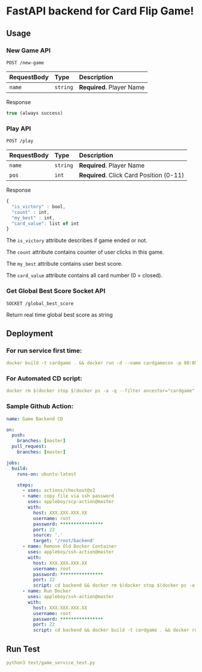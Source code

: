 # FastAPI backend for Card Flip Game!

## Usage

### New Game API
```http
POST /new-game
```

| RequestBody | Type | Description |
| :--- | :--- | :--- |
| `name` | `string` | **Required**. Player Name |

Response
```javascript
true (always success)
```

### Play API
```http
POST /play
```

| RequestBody | Type | Description |
| :--- | :--- | :--- |
| `name` | `string` | **Required**. Player Name |
| `pos` | `int` | **Required**. Click Card Position (0-11) |

Response
```javascript
{
  "is_victory" : bool,
  "count" : int,
  "my_best" : int,
  "card_value": list of int
}
```
The `is_victory` attribute describes if game ended or not.

The `count` attribute contains counter of user clicks in this game.

The `my_best` attribute contains user best score.

The `card_value` attribute contains all card number (0 = closed).

### Get Global Best Score Socket API
```http
SOCKET /global_best_score
```
Return real time global best score as string

## Deployment

### For run service first time:
```yml
docker build -t cardgame . && docker run -d --name cardgamecon -p 80:80 cardgame
```

### For Automated CD script:
```yml
docker rm $(docker stop $(docker ps -a -q --filter ancestor="cardgame" --format="{{.ID}}")) && docker build -t cardgame . && docker run -d --name cardgamecon -p 80:80 cardgame
```

### Sample Github Action: 
```yml
name: Game Backend CD

on:
  push:
    branches: [master]
  pull_request:
    branches: [master]

jobs:
  build:
    runs-on: ubuntu-latest

    steps:
      - uses: actions/checkout@v2
      - name: copy file via ssh password
        uses: appleboy/scp-action@master
        with:
          host: XXX.XXX.XXX.XX
          username: root
          password: ****************
          port: 22
          source: '.'
          target: '/root/backend'
      - name: Remove Old Docker Container
        uses: appleboy/ssh-action@master
        with:
          host: XXX.XXX.XXX.XX
          username: root
          password: ****************
          port: 22
          script: cd backend && docker rm $(docker stop $(docker ps -a -q --filter ancestor="cardgame" --format="{{.ID}}"))
      - name: Run Docker
        uses: appleboy/ssh-action@master
        with:
          host: XXX.XXX.XXX.XX
          username: root
          password: ****************
          port: 22
          script: cd backend && docker build -t cardgame . && docker run -d --name cardgamecon -p 80:80 cardgame
```

## Run Test
```yml
python3 test/game_service_test.py
```

